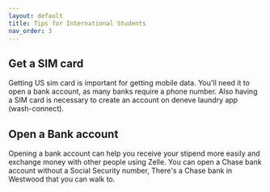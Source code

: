 ```yaml
---
layout: default
title: Tips for International Students
nav_order: 3
---
```

## Get a SIM card 
Getting US sim card is important for getting mobile data. You'll need it to open a bank account, as many banks require a phone number. Also having a SIM card is necessary to create an account on deneve laundry app (wash-connect). 

## Open a Bank account 
Opening a bank account can help you receive your stipend more easily and exchange money with other people using Zelle. You can open a Chase bank account without a Social Security number, There's a Chase bank in Westwood that you can walk to.
 
